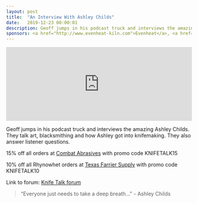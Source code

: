 ```yaml
---
layout: post
title:  "An Interview With Ashley Childs"
date:   2019-12-23 00:00:01
description: Geoff jumps in his podcast truck and interviews the amazing Ashley Childs. 
sponsors: <a href="http://www.evenheat-kiln.com">Evenheat</a>, <a href="http://www.combatabrasives.com">Combat Abrasives</a>, <a href="https://www.indasa-abrasives.com">IndasaUSA</a>, and <a href="http://www.texasfarriersupply.com">Texas Farrier Supply</a>.
---
```

                
<iframe height="200px" width="100%" frameborder="no" scrolling="no" seamless src="https://player.simplecast.com/1eca69f8-c5ff-4ef2-832d-2d909a4ac770?dark=false"></iframe>

Geoff jumps in his podcast truck and interviews the amazing Ashley Childs. They talk art, blacksmithing and how Ashley got into knifemaking. They also answer listener questions.



      

            
  














  
15% off all orders at  <a href="http://www.combatabrasives.com">Combat Abrasives</a> with promo code KNIFETALK15

10% off all Rhynowhet orders at  <a href="http://www.texasfarriersupply.com">Texas Farrier Supply</a> with promo code KNIFETALK10
 

   
  

Link to forum: <a href="http://forum.knifetalk.net">Knife Talk forum</a>




 


<blockquote class="largeQuote">“Everyone just needs to take a deep breath..." - Ashley Childs</blockquote>



